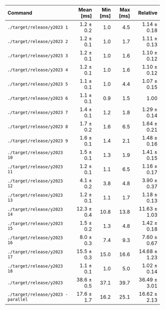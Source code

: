 | Command | Mean [ms] | Min [ms] | Max [ms] | Relative |
|:---|---:|---:|---:|---:|
| `./target/release/y2023 1` | 1.2 ± 0.2 | 1.0 | 4.5 | 1.14 ± 0.18 |
| `./target/release/y2023 2` | 1.2 ± 0.1 | 1.0 | 1.7 | 1.11 ± 0.13 |
| `./target/release/y2023 3` | 1.2 ± 0.1 | 1.0 | 1.6 | 1.10 ± 0.12 |
| `./target/release/y2023 4` | 1.2 ± 0.1 | 1.0 | 1.6 | 1.10 ± 0.12 |
| `./target/release/y2023 5` | 1.1 ± 0.1 | 1.0 | 4.4 | 1.07 ± 0.15 |
| `./target/release/y2023 6` | 1.1 ± 0.1 | 0.9 | 1.5 | 1.00 |
| `./target/release/y2023 7` | 1.4 ± 0.1 | 1.2 | 1.8 | 1.29 ± 0.14 |
| `./target/release/y2023 8` | 1.7 ± 0.2 | 1.6 | 6.5 | 1.64 ± 0.21 |
| `./target/release/y2023 9` | 1.6 ± 0.1 | 1.4 | 2.1 | 1.48 ± 0.16 |
| `./target/release/y2023 10` | 1.5 ± 0.1 | 1.3 | 1.9 | 1.41 ± 0.15 |
| `./target/release/y2023 11` | 1.2 ± 0.1 | 1.1 | 6.5 | 1.16 ± 0.17 |
| `./target/release/y2023 12` | 4.1 ± 0.2 | 3.8 | 4.8 | 3.90 ± 0.37 |
| `./target/release/y2023 13` | 1.2 ± 0.1 | 1.1 | 1.7 | 1.18 ± 0.13 |
| `./target/release/y2023 14` | 12.3 ± 0.4 | 10.8 | 13.8 | 11.63 ± 1.03 |
| `./target/release/y2023 15` | 1.5 ± 0.2 | 1.3 | 4.8 | 1.42 ± 0.18 |
| `./target/release/y2023 16` | 8.0 ± 0.3 | 7.4 | 9.3 | 7.60 ± 0.67 |
| `./target/release/y2023 17` | 15.5 ± 0.3 | 15.0 | 16.6 | 14.68 ± 1.23 |
| `./target/release/y2023 18` | 1.1 ± 0.1 | 1.0 | 5.0 | 1.02 ± 0.14 |
| `./target/release/y2023` | 38.6 ± 0.5 | 37.1 | 39.7 | 36.49 ± 3.01 |
| `./target/release/y2023 -parallel` | 17.6 ± 1.7 | 16.2 | 25.1 | 16.62 ± 2.13 |
